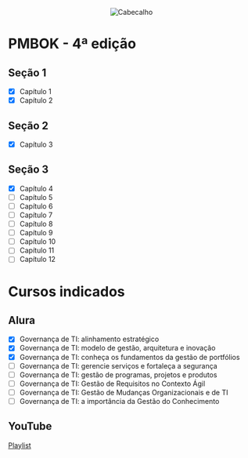 <div align="center">

![Cabecalho](https://flaky-ivory-grouse.myfilebase.com/ipfs/Qme2EzW4jZERSL9Upua5ienSYZNZPtEfqLnx269FY9EMiv)

</div>

# PMBOK - 4ª edição

## Seção 1
- [x] Capítulo 1
- [x] Capítulo 2
## Seção 2
- [x] Capítulo 3
## Seção 3
- [x] Capítulo 4
- [ ] Capítulo 5
- [ ] Capítulo 6
- [ ] Capítulo 7
- [ ] Capítulo 8
- [ ] Capítulo 9
- [ ] Capítulo 10
- [ ] Capítulo 11
- [ ] Capítulo 12

# Cursos indicados

## Alura
- [x] Governança de TI: alinhamento estratégico
- [x] Governança de TI: modelo de gestão, arquitetura e inovação
- [x] Governança de TI: conheça os fundamentos da gestão de portfólios
- [ ] Governança de TI: gerencie serviços e fortaleça a segurança
- [ ] Governança de TI: gestão de programas, projetos e produtos
- [ ] Governança de TI: Gestão de Requisitos no Contexto Ágil
- [ ] Governança de TI: Gestão de Mudanças Organizacionais e de TI
- [ ] Governança de TI: a importância da Gestão do Conhecimento

 ## YouTube
 [Playlist](https://www.youtube.com/playlist?list=PLjbjk2T3LbWyoyV75xAVX7dqQirAkSGzs)
